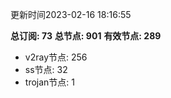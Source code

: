 更新时间2023-02-16 18:16:55

**总订阅: 73**
**总节点: 901**
**有效节点: 289**
- v2ray节点: 256
- ss节点: 32
- trojan节点: 1
